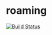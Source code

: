 # roaming

[![Build Status](https://travis-ci.com/bitbreakr/roaming.svg?branch=develop)](https://travis-ci.com/bitbreakr/roaming)
